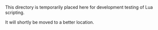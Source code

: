This directory is temporarily placed here for development testing of Lua scripting.

It will shortly be moved to a better location.
